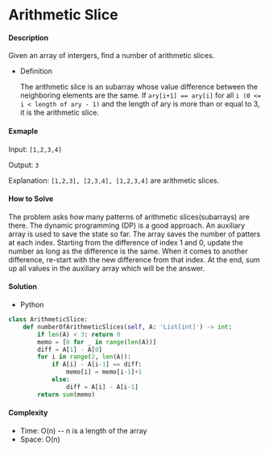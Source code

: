 # Arithmetic Slice

#### Description

Given an array of intergers, find a number of arithmetic slices.

- Definition

    The arithmetic slice is an subarray whose value difference between the neighboring elements are the same. If `ary[i+1] == ary[i]` for all `i (0 <= i < length of ary - 1)` and the length of ary is more than or equal to 3, it is the arithmetic slice.

#### Exmaple

Input: `[1,2,3,4]`

Output: `3`

Explanation: `[1,2,3], [2,3,4], [1,2,3,4]` are arithmetic slices.

#### How to Solve

The problem asks how many patterns of arithmetic slices(subarrays) are there. The dynamic programming (DP) is a good approach. An auxiliary array is used to save the state so far. The array saves the number of patters at each index. Starting from the difference of index 1 and 0, update the number as long as the difference is the same. When it comes to another difference, re-start with the new difference from that index. At the end,
sum up all values in the auxiliary array which will be the answer.

#### Solution

- Python

```python
class ArithmeticSlice:
    def numberOfArithmeticSlices(self, A: 'List[int]') -> int:
        if len(A) < 3: return 0
        memo = [0 for _ in range(len(A))]
        diff = A[1] - A[0]
        for i in range(2, len(A)):
            if A[i] - A[i-1] == diff:
                memo[i] = memo[i-1]+1
            else:
                diff = A[i] - A[i-1]
        return sum(memo)
```

#### Complexity

- Time: O(n) -- n is a length of the array
- Space: O(n)